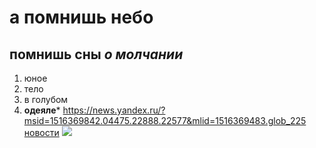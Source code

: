 # а помнишь **небо**
## помнишь сны *о молчании*
1. юное
2. тело 
3. в голубом
4. **одеяле***
https://news.yandex.ru/?msid=1516369842.04475.22888.22577&mlid=1516369483.glob_225
[новости](https://news.yandex.ru/?msid=1516369842.04475.22888.22577&mlid=1516369483.glob_225 "хахаха")
![](https://im0-tub-ru.yandex.net/i?id=612ef52854103882258b81dcb84182f1&n=13)
